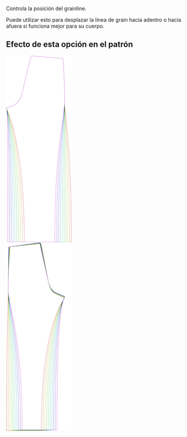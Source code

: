 
Controla la posición del grainline.

Puede utilizar esto para desplazar la línea de grain hacia adentro o hacia afuera si funciona mejor para su cuerpo.


## Efecto de esta opción en el patrón
![Esta imagen muestra el efecto de esta opción superponiendo varias variantes que tienen un valor diferente para esta opción](titan_grainlineposition_sample.svg "Efecto de esta opción en el patrón")